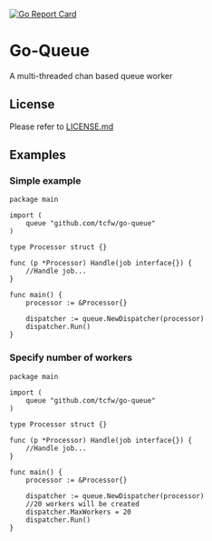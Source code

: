 [![Go Report Card](https://goreportcard.com/badge/github.com/tcfw/go-queue)](https://goreportcard.com/report/github.com/tcfw/go-queue)

# Go-Queue

A multi-threaded chan based queue worker 

## License
Please refer to [LICENSE.md](https://github.com/tcfw/go-queue/LICENSE.md)

## Examples

### Simple example
```
package main 

import (
	queue "github.com/tcfw/go-queue"
)

type Processor struct {}

func (p *Processor) Handle(job interface{}) {
	//Handle job...
}

func main() {
	processor := &Processor{}

	dispatcher := queue.NewDispatcher(processor)
	dispatcher.Run()
}

```

### Specify number of workers
```
package main 

import (
	queue "github.com/tcfw/go-queue"
)

type Processor struct {}

func (p *Processor) Handle(job interface{}) {
	//Handle job...
}

func main() {
	processor := &Processor{}

	dispatcher := queue.NewDispatcher(processor)
	//20 workers will be created 
	dispatcher.MaxWorkers = 20
	dispatcher.Run()
}

```